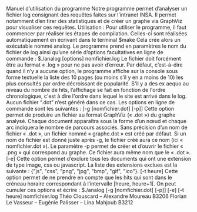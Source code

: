 Manuel d’utilisation du programme
Notre programme permet d’analyser un fichier log consignant des requêtes faites sur 
l’intranet INSA. Il permet notamment d’en tirer des statistiques et de créer un graphe via GraphViz
pour visualiser ces requêtes.
Utilisation :
Pour utiliser le programme, il faut commencer par réaliser les étapes de compilation. Celles-ci 
sont réalisées automatiquement en écrivant dans le terminal
$make
Cela crée alors un exécutable nommé analog.
Le programme prend en paramètres le nom du fichier de log ainsi qu’une série d’options facultatives 
en ligne de commande : 
$./analog [options] nomfichier.log
Le fichier doit forcément être au format « .log » pour ne pas avoir d’erreur.
Par défaut, c’est-à-dire quand il n’y a aucune option, le programme affiche sur la console sous forme 
textuelle la liste des 10 pages (ou moins s’il y en a moins de 10) les plus consultés par ordre décroissant 
de popularité. S'il y a des ex aequo au niveau du nombre de hits, l’affichage se fait en fonction de l'ordre 
chronologique, c'est à dire l'ordre dans lequel le site est arrivé dans le log. Aucun fichier “.dot” n’est 
généré dans ce cas. 
Les options en ligne de commande sont les suivantes : 
[-g [nomfichier.dot] [-p]]
Cette option permet de produire un fichier au format GraphViz (« .dot ») du graphe analysé. Chaque 
document apparaîtra sous la forme d’un nœud et chaque arc indiquera le nombre de parcours 
associés.
Sans précision d’un nom de fichier « .dot », un fichier nommé « graphe.dot » est créé par défaut. Si 
un nom de fichier est donné juste après -g, le fichier créé aura ce nom (ici « nomfichier.dot »).
Le paramètre -p permet de créer et d’ouvrir le fichier « .png » qui correspond au graphe. Ce fichier 
aura même nom que le « .dot ».
[-e]
Cette option permet d’exclure tous les documents qui ont une extension de type image, css ou 
javascript. La liste des extensions exclues est la suivante : {"js", "css", "png", "jpg", "bmp", "gif", "ico"}.
[-t heure]
Cette option permet de ne prendre en compte que les hits qui sont dans le créneau horaire 
correspondant à l’intervalle [heure, heure+1[.
On peut cumuler ces options et écrire :
$./analog [-g [nomfichier.dot] [-p]] [-e] [-t heure] nomfichier.log
Théo Clouscard – Alexandre Moureau B3206
Florian Le Vasseur – Eugénie Palisser – Lina Mahjoub B3212
